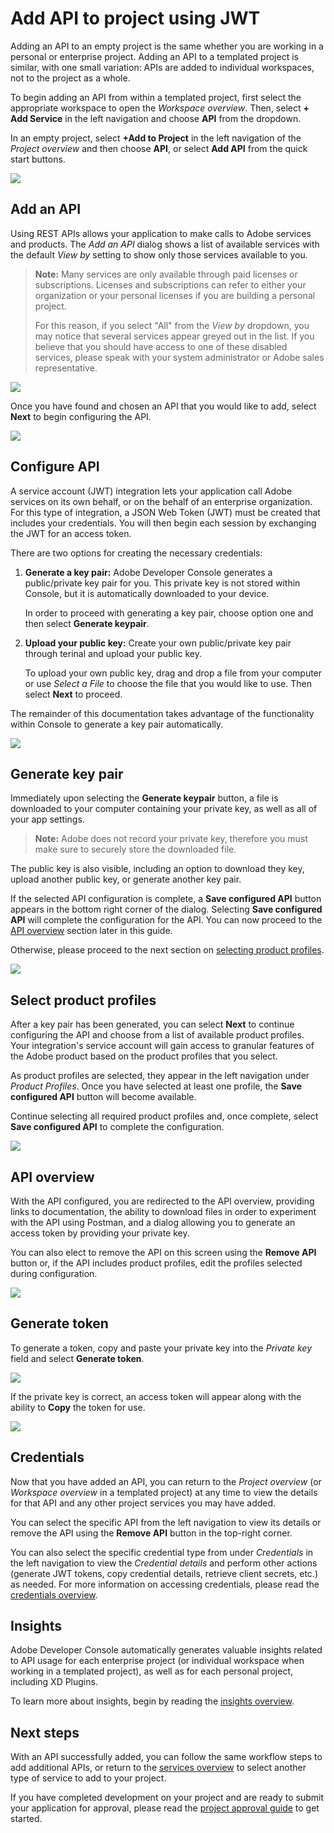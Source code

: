 # Add API to project using JWT

Adding an API to an empty project is the same whether you are working in a personal or enterprise project. Adding an API to a templated project is similar, with one small variation: APIs are added to individual workspaces, not to the project as a whole.

To begin adding an API from within a templated project, first select the appropriate workspace to open the *Workspace overview*. Then, select **+ Add Service** in the left navigation and choose **API** from the dropdown. 

In an empty project, select **+Add to Project** in the left navigation of the *Project overview* and then choose **API**, or select **Add API** from the quick start buttons.

![](images/services-add-to-project.png)

## Add an API

Using REST APIs allows your application to make calls to Adobe services and products. The *Add an API* dialog shows a list of available services with the default *View by* setting to show only those services available to you.

> **Note:** Many services are only available through paid licenses or subscriptions. Licenses and subscriptions can refer to either your organization or your personal licenses if you are building a personal project. 
>
> For this reason, if you select "All" from the *View by* dropdown, you may notice that several services appear greyed out in the list. If you believe that you should have access to one of these disabled services, please speak with your system administrator or Adobe sales representative.

![](images/services-add-api.png)

Once you have found and chosen an API that you would like to add, select **Next** to begin configuring the API.

![](images/services-select-api-jwt.png)

## Configure API

A service account (JWT) integration lets your application call Adobe services on its own behalf, or on the behalf of an enterprise organization. For this type of integration, a JSON Web Token (JWT) must be created that includes your credentials. You will then begin each session by exchanging the JWT for an access token.

There are two options for creating the necessary credentials:

1. **Generate a key pair:** Adobe Developer Console generates a public/private key pair for you. This private key is not stored within Console, but it is automatically downloaded to your device.  

    In order to proceed with generating a key pair, choose option one and then select **Generate keypair**.

2. **Upload your public key:** Create your own public/private key pair through terinal and upload your public key.

    To upload your own public key, drag and drop a file from your computer or use *Select a File* to choose the file that you would like to use. Then select **Next** to proceed.

The remainder of this documentation takes advantage of the functionality within Console to generate a key pair automatically.

![](images/services-api-jwt-create.png)

## Generate key pair

Immediately upon selecting the **Generate keypair** button, a file is downloaded to your computer containing your private key, as well as all of your app settings.

> **Note:** Adobe does not record your private key, therefore you must make sure to securely store the downloaded file.

The public key is also visible, including an option to download they key, upload another public key, or generate another key pair. 

If the selected API configuration is complete, a **Save configured API** button appears in the bottom right corner of the dialog. Selecting **Save configured API** will complete the configuration for the API. You can now proceed to the [API overview](#api-overview) section later in this guide.

Otherwise, please proceed to the next section on [selecting product profiles](#select-product-profiles). 

![](images/services-api-jwt-keypair.png)

## Select product profiles

After a key pair has been generated, you can select **Next** to continue configuring the API and choose from a list of available product profiles. Your integration's service account will gain access to granular features of the Adobe product based on the product profiles that you select.

As product profiles are selected, they appear in the left navigation under *Product Profiles*. Once you have selected at least one profile, the **Save configured API** button will become available.

Continue selecting all required product profiles and, once complete, select **Save configured API** to complete the configuration.

![](images/services-api-jwt-choose-profiles.png)

## API overview

With the API configured, you are redirected to the API overview, providing links to documentation, the ability to download files in order to experiment with the API using Postman, and a dialog allowing you to generate an access token by providing your private key.

You can also elect to remove the API on this screen using the **Remove API** button or, if the API includes product profiles, edit the profiles selected during configuration.

![](images/services-api-jwt-added.png)

## Generate token

To generate a token, copy and paste your private key into the *Private key* field and select **Generate token**.

![](images/services-api-jwt-generate-token.png)

If the private key is correct, an access token will appear along with the ability to **Copy** the token for use.

![](images/services-api-jwt-token.png)

## Credentials

Now that you have added an API, you can return to the *Project overview* (or *Workspace overview* in a templated project) at any time to view the details for that API and any other project services you may have added. 

You can select the specific API from the left navigation to view its details or remove the API using the **Remove API** button in the top-right corner.

You can also select the specific credential type from under *Credentials* in the left navigation to view the *Credential details* and perform other actions (generate JWT tokens, copy credential details, retrieve client secrets, etc.) as needed. For more information on accessing credentials, please read the [credentials overview](credentials.md).

## Insights

Adobe Developer Console automatically generates valuable insights related to API usage for each enterprise project (or individual workspace when working in a templated project), as well as for each personal project, including XD Plugins.

To learn more about insights, begin by reading the [insights overview](insights.md).

## Next steps

With an API successfully added, you can follow the same workflow steps to add additional APIs, or return to the [services overview](services.md) to select another type of service to add to your project.

If you have completed development on your project and are ready to submit your application for approval, please read the [project approval guide](approval.md) to get started.